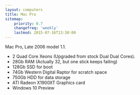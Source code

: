 ```yaml
---
layout: computers
title: Mac Pro
sitemap:
    priority: 0.7
    changefreq: 'weekly'
    lastmod: 2015-07-16T13:30:00
---
```

Mac Pro, Late 2006 model 1.1.

* 2 Quad Core Xeons (Upgraded from stock Dual Dual Cores).
* 28Gb RAM (Actually 32, but one stick keeps failing)
* 128Gb SSD for boot
* 74Gb Western Digital Raptor for scratch space
* 750Gb HDD for data storage
* ATI Radeon X1900XT Graphics card
* Windows 10 Preview
